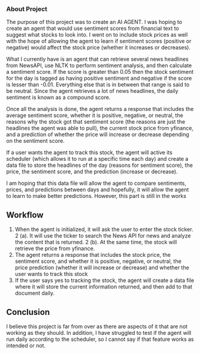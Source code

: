 ### About Project

The purpose of this project was to create an AI AGENT. I was hoping to create an agent that
would use sentiment scores from financial text to suggest what stocks to look into. I went on to
include stock prices as well with the hope of allowing the agent to learn if sentiment scores
(positive or negative) would affect the stock price (whether it increases or decreases).

What I currently have is an agent that can retrieve several news headlines from NewsAPI, use NLTK to
perform sentiment analysis, and then calculate a sentiment score. If the score is greater than 0.05 then
the stock sentiment for the day is tagged as having positive sentiment and negative if the score is lesser
than -0.01. Everything else that is in between that range is said to be neutral. Since the agent retrieves
a lot of news headlines, the daily sentiment is known as a compound score.

Once all the analysis is done, the agent returns a response that includes the average sentiment score,
whether it is positive, negative, or neutral, the reasons why the stock got that sentiment score
(the reasons are just the headlines the agent was able to pull), the current stock price from yfinance,
and a prediction of whether the price will increase or decrease depending on the sentiment score.

If a user wants the agent to track this stock, the agent will active its scheduler (which allows it to run
at a specific time each day) and create a data file to store the headlines of the day (reasons
for sentiment score), the price, the sentiment score, and the prediction (increase or decrease).

I am hoping that this data file will allow the agent to compare sentiments, prices, and predictions
between days and hopefully, it will allow the agent to learn to make better predictions. However, this
part is still in the works

## Workflow

1. When the agent is initialized, it will ask the user to enter the stock ticker.
2 (a). It will use the ticker to search the News API for news and analyze the content that is returned.
2 (b). At the same time, the stock will retrieve the price from yfinance.
3. The agent returns a response that includes the stock price, the sentiment score, and whether it is positive,
negative, or neutral, the price prediction (whether it will increase or decrease) and whether the user wants
to track this stock
4. If the user says yes to tracking the stock, the agent will create a data file where it will store the current
information returned, and then add to that document daily.

## Conclusion

I believe this project is far from over as there are aspects of it that are not working as they should. In
addition, I have struggled to test if the agent will run daily according to the scheduler, so I cannot say
if that feature works as intended or not.

